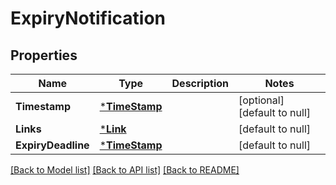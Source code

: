 # ExpiryNotification

## Properties
Name | Type | Description | Notes
------------ | ------------- | ------------- | -------------
**Timestamp** | [***TimeStamp**](TimeStamp.md) |  | [optional] [default to null]
**Links** | [***Link**](Link.md) |  | [default to null]
**ExpiryDeadline** | [***TimeStamp**](TimeStamp.md) |  | [default to null]

[[Back to Model list]](../README.md#documentation-for-models) [[Back to API list]](../README.md#documentation-for-api-endpoints) [[Back to README]](../README.md)



